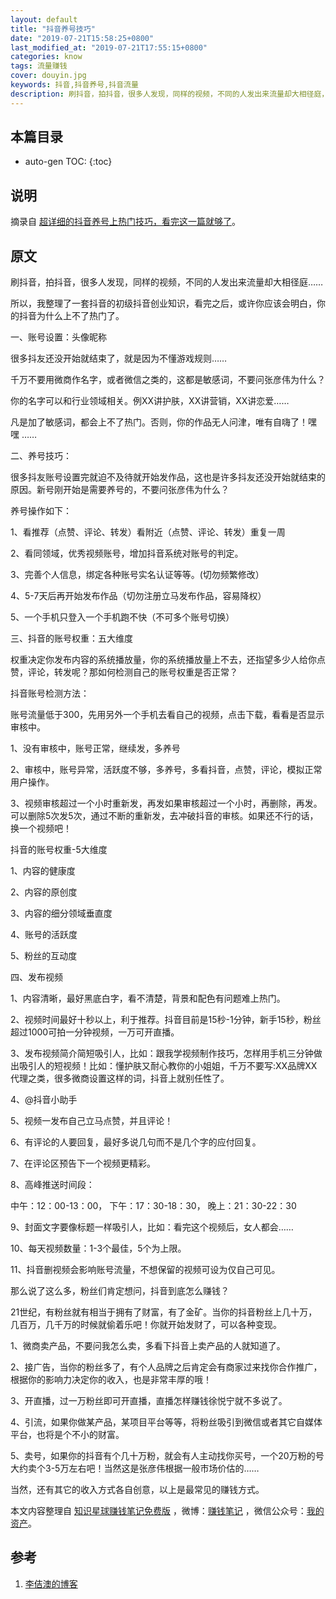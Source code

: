 ```yaml
---
layout: default
title: "抖音养号技巧"
date: "2019-07-21T15:58:25+0800"
last_modified_at: "2019-07-21T17:55:15+0800"
categories: know
tags: 流量赚钱
cover: douyin.jpg
keywords: 抖音,抖音养号,抖音流量
description: 刷抖音，拍抖音，很多人发现，同样的视频，不同的人发出来流量却大相径庭，一套抖音的初级抖音创业知识，看完之后，或许你应该会明白，你的抖音为什么上不了热门了。
---
```


## 本篇目录

* auto-gen TOC:
{:toc}

## 说明

摘录自 [超详细的抖音养号上热门技巧，看完这一篇就够了](https://t.zsxq.com/Yf2Nj2Z)。

## 原文

刷抖音，拍抖音，很多人发现，同样的视频，不同的人发出来流量却大相径庭……

所以，我整理了一套抖音的初级抖音创业知识，看完之后，或许你应该会明白，你的抖音为什么上不了热门了。

一、账号设置：头像昵称

很多抖友还没开始就结束了，就是因为不懂游戏规则……

千万不要用微商作名字，或者微信之类的，这都是敏感词，不要问张彦伟为什么？

你的名字可以和行业领域相关。例XX讲护肤，XX讲营销，XX讲恋爱……

凡是加了敏感词，都会上不了热门。否则，你的作品无人问津，唯有自嗨了！嘿 嘿 ……

二、养号技巧：

很多抖友账号设置完就迫不及待就开始发作品，这也是许多抖友还没开始就结束的原因。新号刚开始是需要养号的，不要问张彦伟为什么？

养号操作如下：

1、看推荐（点赞、评论、转发）看附近（点赞、评论、转发）重复一周

2、看同领域，优秀视频账号，增加抖音系统对账号的判定。

3、完善个人信息，绑定各种账号实名认证等等。(切勿频繁修改）

4、5-7天后再开始发布作品（切勿注册立马发布作品，容易降权）

5、一个手机只登入一个手机跑不快（不可多个账号切换）

三、抖音的账号权重：五大维度

权重决定你发布内容的系统播放量，你的系统播放量上不去，还指望多少人给你点赞，评论，转发呢？那如何检测自己的账号权重是否正常？

抖音账号检测方法：

账号流量低于300，先用另外一个手机去看自己的视频，点击下载，看看是否显示 审核中。

1、没有审核中，账号正常，继续发，多养号

2、审核中，账号异常，活跃度不够，多养号，多看抖音，点赞，评论，模拟正常用户操作。

3、视频审核超过一个小时重新发，再发如果审核超过一个小时，再删除，再发。可以删除5次发5次，通过不断的重新发，去冲破抖音的审核。如果还不行的话，换一个视频吧！

抖音的账号权重-5大维度

1、内容的健康度

2、内容的原创度

3、内容的细分领域垂直度

4、账号的活跃度

5、粉丝的互动度

四、发布视频

1、内容清晰，最好黑底白字，看不清楚，背景和配色有问题难上热门。

2、视频时间最好十秒以上，利于推荐。抖音目前是15秒-1分钟，新手15秒，粉丝超过1000可拍一分钟视频，一万可开直播。

3、发布视频简介简短吸引人，比如：跟我学视频制作技巧，怎样用手机三分钟做出吸引人的短视频！比如：懂护肤又耐心教你的小姐姐，千万不要写:XX品牌XX代理之类，很多微商设置这样的词，抖音上就别任性了。

4、@抖音小助手

5、视频一发布自己立马点赞，并且评论！

6、有评论的人要回复，最好多说几句而不是几个字的应付回复。

7、在评论区预告下一个视频更精彩。

8、高峰推送时间段：

中午：12：00-13：00， 下午：17：30-18：30， 晚上：21：30-22：30

9、封面文字要像标题一样吸引人，比如：看完这个视频后，女人都会……

10、每天视频数量：1-3个最佳，5个为上限。

11、抖音删视频会影响账号流量，不想保留的视频可设为仅自己可见。

那么说了这么多，粉丝们肯定想问，抖音到底怎么赚钱？

21世纪，有粉丝就有相当于拥有了财富，有了金矿。当你的抖音粉丝上几十万，几百万，几千万的时候就偷着乐吧！你就开始发财了，可以各种变现。

1、微商卖产品，不要问我怎么卖，多看下抖音上卖产品的人就知道了。

2、接广告，当你的粉丝多了，有个人品牌之后肯定会有商家过来找你合作推广，根据你的影响力决定你的收入，也是非常丰厚的哦！

3、开直播，过一万粉丝即可开直播，直播怎样赚钱徐悦宁就不多说了。

4、引流，如果你做某产品，某项目平台等等，将粉丝吸引到微信或者其它自媒体平台，也将是个不小的财富。

5、卖号，如果你的抖音有个几十万粉，就会有人主动找你买号，一个20万粉的号大约卖个3-5万左右吧！当然这是张彦伟根据一般市场价估的……

当然，还有其它的收入方式各自创意，以上是最常见的赚钱方式。

本文内容整理自 [知识星球赚钱笔记免费版](https://t.zsxq.com/Yf2Nj2Z) ，微博：[赚钱笔记](https://weibo.com/6876203019/profile?rightmod=1&wvr=6&mod=personinfo&is_all=1) ，微信公众号：[我的资产](https://www.lijiaocn.com/img/invest.jpg)。

## 参考

1. [李佶澳的博客][1]

[1]: https://www.lijiaocn.com "李佶澳的博客"


